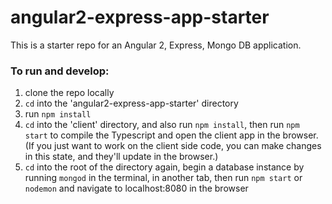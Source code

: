 # angular2-express-app-starter
This is a starter repo for an Angular 2, Express, Mongo DB application.

### To run and develop:
1. clone the repo locally
2. `cd` into the 'angular2-express-app-starter' directory
3. run `npm install`
4. `cd` into the 'client' directory, and also run `npm install`, then run `npm start` to compile the Typescript and open the client app in the browser. (If you just want to work on the client side code, you can make changes in this state, and they'll update in the browser.)
5. `cd` into the root of the directory again, begin a database instance by running `mongod` in the terminal, in another tab, then run `npm start` or `nodemon` and navigate to localhost:8080 in the browser
